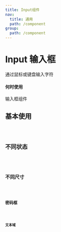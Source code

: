 ```yaml
---
title: Input组件
nav:
  title: 通用
  path: /component
group:
  path: /component
---
```


# Input 输入框

通过鼠标或键盘输入字符

#### 何时使用

输入框组件

## 基本使用

<code src="./demo/index1.tsx" />

## 不同状态

<code src="./demo/index2.tsx" />

## 不同尺寸

<code src="./demo/index3.tsx" />

## 密码框

<code src="./demo/index4.tsx" />

## 文本域

<code src="./demo/index5.tsx" />

<API/>
